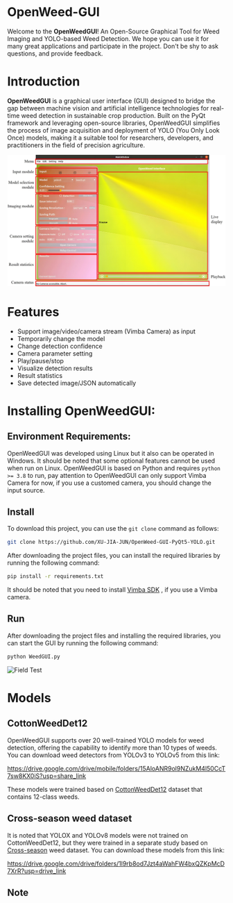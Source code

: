 # OpenWeed-GUI
Welcome to the **OpenWeedGUI**! An Open-Source Graphical Tool for Weed Imaging and YOLO-based Weed Detection. We hope you can use it for many great applications and participate in the project. Don't be shy to ask questions, and provide feedback.
# Introduction
**OpenWeedGUI** is a graphical user interface (GUI) designed to bridge the gap between machine vision and artificial intelligence technologies for real-time weed detection in sustainable crop production. Built on the PyQt framework and leveraging open-source libraries, OpenWeedGUI simplifies the process of image acquisition and deployment of YOLO (You Only Look Once) models, making it a suitable tool for researchers, developers, and practitioners in the field of precision agriculture.

![GUI Layout](./Pictures/GUILayout.jpg "GUI Layout")

# Features
- Support image/video/camera stream (Vimba Camera) as input
- Temporarily change the model
- Change detection confidence
- Camera parameter setting
- Play/pause/stop
- Visualize detection results
- Result statistics
- Save detected image/JSON automatically

# Installing OpenWeedGUI:

## Environment Requirements:
OpenWeedGUI was developed using Linux but it also can be operated in Windows. It should be noted that some optional features cannot be used when run on Linux. OpenWeedGUI is based on Python and requires `python >= 3.8` to run, pay attention to OpenWeedGUI can only support Vimba Camera for now, if you use a customed camera, you should change the input source. 

## Install
To download this project, you can use the `git clone` command as follows:

```bash
git clone https://github.com/XU-JIA-JUN/OpenWeed-GUI-PyQt5-YOLO.git
```
After downloading the project files, you can install the required libraries by running the following command:

```bash
pip install -r requirements.txt
```
It should be noted that you need to install [Vimba SDK](https://github.com/alliedvision/VimbaPython) , if you use a Vimba camera.

## Run

After downloading the project files and installing the required libraries, you can start the GUI by running the following command:

```bash
python WeedGUI.py
```
![Field Test](./Pictures/Test_video.gif "Field Test")


# Models

## CottonWeedDet12
OpenWeedGUI supports over 20 well-trained YOLO models for weed detection, offering the capability to identify more than 10 types of weeds. You can download weed detectors from YOLOv3 to YOLOv5 from this link:

https://drive.google.com/drive/mobile/folders/15AloANR9ol9NZukM4l50CcT7sw8KX0iS?usp=share_link

These models were trained based on [CottonWeedDet12](https://zenodo.org/records/7535814) dataset that contains 12-class weeds.

## Cross-season weed dataset 

It is noted that YOLOX and YOLOv8 models were not trained on CottonWeedDet12, but they were trained in a separate study based on [Cross-season](https://elibrary.asabe.org/abstract.asp?JID=5&AID=54499&CID=oma2023&T=1) weed dataset. You can download these models from this link:

https://drive.google.com/drive/folders/1l9rb8od7Jzt4aWahFW4bxQZKpMcD7XrR?usp=drive_link

## Note 







